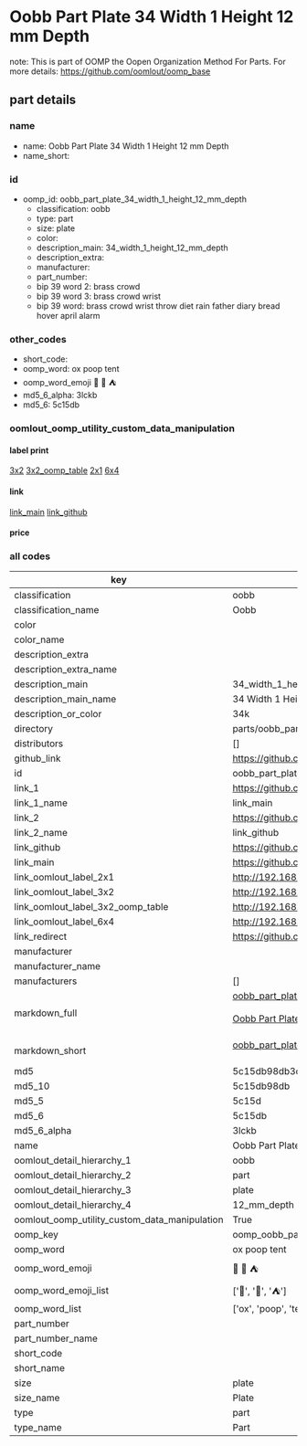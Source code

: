 # Oobb Part Plate 34 Width 1 Height 12 mm Depth  

note: This is part of OOMP the Oopen Organization Method For Parts. For more details: https://github.com/oomlout/oomp_base

##  part details
  







### name
* name: Oobb Part Plate 34 Width 1 Height 12 mm Depth
* name_short: 
### id
* oomp_id: oobb_part_plate_34_width_1_height_12_mm_depth
  * classification: oobb
  * type: part
  * size: plate
  * color: 
  * description_main: 34_width_1_height_12_mm_depth
  * description_extra: 
  * manufacturer: 
  * part_number: 
  * bip 39 word 2: brass crowd
  * bip 39 word 3: brass crowd wrist
  * bip 39 word: brass crowd wrist throw diet rain father diary bread hover april alarm

### other_codes
* short_code: 
* oomp_word: ox poop tent
* oomp_word_emoji :ox: :poop: :tent:
* md5_6_alpha: 3lckb
* md5_6: 5c15db






### oomlout_oomp_utility_custom_data_manipulation
#### label print
[3x2](http://192.168.1.245:1112/?label=oomp%203lckb)
[3x2_oomp_table](http://192.168.1.108:1112/?label=oomp%203lckb)
[2x1](http://192.168.1.242:1112/?label=oomp%203lckb)
[6x4](http://192.168.1.55:1112/?label=oomp%203lckb)    

#### link

[link_main](https://github.com/oomlout/oomlout_oomp_version_1_messy/tree/main/parts/oobb_part_plate_34_width_1_height_12_mm_depth) [link_github](https://github.com/oomlout/oomlout_oomp_version_1_messy/tree/main/parts/oobb_part_plate_34_width_1_height_12_mm_depth)                             

#### price







### all codes 
| key | value |  
| --- | --- |  
| classification | oobb |  
| classification_name | Oobb |  
| color |  |  
| color_name |  |  
| description_extra |  |  
| description_extra_name |  |  
| description_main | 34_width_1_height_12_mm_depth |  
| description_main_name | 34 Width 1 Height 12 mm Depth |  
| description_or_color | 34k |  
| directory | parts/oobb_part_plate_34_width_1_height_12_mm_depth |  
| distributors | [] |  
| github_link | https://github.com/oomlout/oomlout_oomp_part_src/tree/main/parts/oobb_part_plate_34_width_1_height_12_mm_depth |  
| id | oobb_part_plate_34_width_1_height_12_mm_depth |  
| link_1 | https://github.com/oomlout/oomlout_oomp_version_1_messy/tree/main/parts/oobb_part_plate_34_width_1_height_12_mm_depth |  
| link_1_name | link_main |  
| link_2 | https://github.com/oomlout/oomlout_oomp_version_1_messy/tree/main/parts/oobb_part_plate_34_width_1_height_12_mm_depth |  
| link_2_name | link_github |  
| link_github | https://github.com/oomlout/oomlout_oomp_version_1_messy/tree/main/parts/oobb_part_plate_34_width_1_height_12_mm_depth |  
| link_main | https://github.com/oomlout/oomlout_oomp_version_1_messy/tree/main/parts/oobb_part_plate_34_width_1_height_12_mm_depth |  
| link_oomlout_label_2x1 | http://192.168.1.242:1112/?label=oomp%203lckb |  
| link_oomlout_label_3x2 | http://192.168.1.245:1112/?label=oomp%203lckb |  
| link_oomlout_label_3x2_oomp_table | http://192.168.1.108:1112/?label=oomp%203lckb |  
| link_oomlout_label_6x4 | http://192.168.1.55:1112/?label=oomp%203lckb |  
| link_redirect | https://github.com/oomlout/oomlout_oomp_version_1_messy/tree/main/parts/oobb_part_plate_34_width_1_height_12_mm_depth |  
| manufacturer |  |  
| manufacturer_name |  |  
| manufacturers | [] |  
| markdown_full | [oobb_part_plate_34_width_1_height_12_mm_depth](none)<br>[](none)<br>[Oobb Part Plate 34 Width 1 Height 12 Mm Depth](none)<br><br> |  
| markdown_short | [oobb_part_plate_34_width_1_height_12_mm_depth](none)<br><br> |  
| md5 | 5c15db98db3d4a76c41ede15fccd10d9 |  
| md5_10 | 5c15db98db |  
| md5_5 | 5c15d |  
| md5_6 | 5c15db |  
| md5_6_alpha | 3lckb |  
| name | Oobb Part Plate 34 Width 1 Height 12 mm Depth |  
| oomlout_detail_hierarchy_1 | oobb |  
| oomlout_detail_hierarchy_2 | part |  
| oomlout_detail_hierarchy_3 | plate |  
| oomlout_detail_hierarchy_4 | 12_mm_depth |  
| oomlout_oomp_utility_custom_data_manipulation | True |  
| oomp_key | oomp_oobb_part_plate_34_width_1_height_12_mm_depth |  
| oomp_word | ox poop tent |  
| oomp_word_emoji | :ox: :poop: :tent: |  
| oomp_word_emoji_list | [':ox:', ':poop:', ':tent:'] |  
| oomp_word_list | ['ox', 'poop', 'tent'] |  
| part_number |  |  
| part_number_name |  |  
| short_code |  |  
| short_name |  |  
| size | plate |  
| size_name | Plate |  
| type | part |  
| type_name | Part |  
